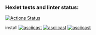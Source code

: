 ### Hexlet tests and linter status:
[![Actions Status](https://github.com/HAMMER17/frontend-project-lvl2/workflows/hexlet-check/badge.svg)](https://github.com/HAMMER17/frontend-project-lvl2/actions)

install
[![asciicast](https://asciinema.org/a/452872.svg)](https://asciinema.org/a/452872)
[![asciicast](https://asciinema.org/a/453032.svg)](https://asciinema.org/a/453032)
[![asciicast](https://asciinema.org/a/453033.svg)](https://asciinema.org/a/453033)